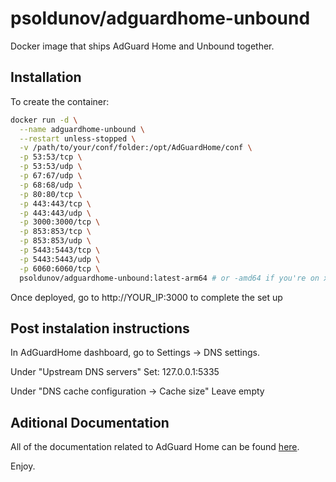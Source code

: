 # psoldunov/adguardhome-unbound

Docker image that ships AdGuard Home and Unbound together.

## Installation

To create the container:

```sh
docker run -d \
  --name adguardhome-unbound \
  --restart unless-stopped \
  -v /path/to/your/conf/folder:/opt/AdGuardHome/conf \
  -p 53:53/tcp \
  -p 53:53/udp \
  -p 67:67/udp \
  -p 68:68/udp \
  -p 80:80/tcp \
  -p 443:443/tcp \
  -p 443:443/udp \
  -p 3000:3000/tcp \
  -p 853:853/tcp \
  -p 853:853/udp \
  -p 5443:5443/tcp \
  -p 5443:5443/udp \
  -p 6060:6060/tcp \
  psoldunov/adguardhome-unbound:latest-arm64 # or -amd64 if you're on x86-64
```

Once deployed, go to http://YOUR_IP:3000 to complete the set up

## Post instalation instructions

In AdGuardHome dashboard, go to Settings -> DNS settings.

Under "Upstream DNS servers"
Set: 127.0.0.1:5335

Under "DNS cache configuration -> Cache size"
Leave empty

## Aditional Documentation

All of the documentation related to AdGuard Home can be found [here](https://github.com/AdguardTeam/AdGuardHome).

Enjoy.
